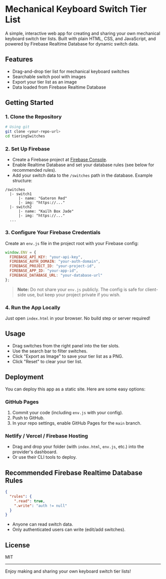 # Mechanical Keyboard Switch Tier List

A simple, interactive web app for creating and sharing your own mechanical keyboard switch tier lists. Built with plain HTML, CSS, and JavaScript, and powered by Firebase Realtime Database for dynamic switch data.

## Features
- Drag-and-drop tier list for mechanical keyboard switches
- Searchable switch pool with images
- Export your tier list as an image
- Data loaded from Firebase Realtime Database

## Getting Started

### 1. Clone the Repository
```sh
# Using git
git clone <your-repo-url>
cd tieringSwitches
```

### 2. Set Up Firebase
- Create a Firebase project at [Firebase Console](https://console.firebase.google.com/).
- Enable Realtime Database and set your database rules (see below for recommended rules).
- Add your switch data to the `/switches` path in the database. Example structure:

```
/switches
  |- switch1
      |- name: "Gateron Red"
      |- img: "https://..."
  |- switch2
      |- name: "Kailh Box Jade"
      |- img: "https://..."
  ...
```

### 3. Configure Your Firebase Credentials
Create an `env.js` file in the project root with your Firebase config:

```js
window.ENV = {
  FIREBASE_API_KEY: "your-api-key",
  FIREBASE_AUTH_DOMAIN: "your-auth-domain",
  FIREBASE_PROJECT_ID: "your-project-id",
  FIREBASE_APP_ID: "your-app-id",
  FIREBASE_DATABASE_URL: "your-database-url"
};
```

> **Note:** Do not share your `env.js` publicly. The config is safe for client-side use, but keep your project private if you wish.

### 4. Run the App Locally
Just open `index.html` in your browser. No build step or server required!

## Usage
- Drag switches from the right panel into the tier slots.
- Use the search bar to filter switches.
- Click "Export as Image" to save your tier list as a PNG.
- Click "Reset" to clear your tier list.

## Deployment
You can deploy this app as a static site. Here are some easy options:

### GitHub Pages
1. Commit your code (including `env.js` with your config).
2. Push to GitHub.
3. In your repo settings, enable GitHub Pages for the `main` branch.

### Netlify / Vercel / Firebase Hosting
- Drag and drop your folder (with `index.html`, `env.js`, etc.) into the provider's dashboard.
- Or use their CLI tools to deploy.

## Recommended Firebase Realtime Database Rules
```json
{
  "rules": {
    ".read": true,
    ".write": "auth != null"
  }
}
```
- Anyone can read switch data.
- Only authenticated users can write (edit/add switches).

## License
MIT

---

Enjoy making and sharing your own keyboard switch tier lists!
